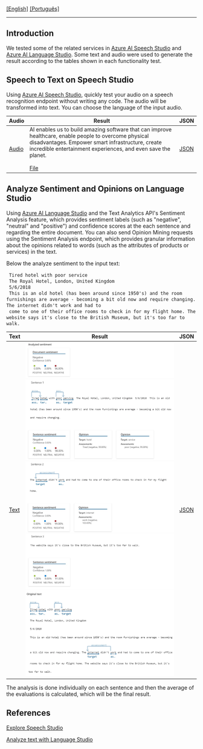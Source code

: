 [\[English\]](#introduction) [\[Português\]](READMEP.md)
_______________________________________________________________________________________________________________________________________
## Introduction
We tested some of the related services in [Azure AI Speech Studio](https://speech.microsoft.com/) and [Azure AI Language Studio](https://language.cognitive.azure.com/). Some text and audio were used to generate the result according to the tables shown in each functionality test.

## Speech to Text on Speech Studio

Using [Azure AI Speech Studio](https://speech.microsoft.com/), quickly test your audio on a speech recognition endpoint without writing any code. The audio will be transformed into text. You can choose the language of the input audio.

| Audio                                      | Result                                 | JSON                                    |
|---------------------------------------------|-----------------------------------------------|-----------------------------------------------|
| [Audio](Input/WhatAICanDo.m4a) | AI enables us to build amazing software that can improve healthcare, enable people to overcome physical disadvantages. Empower smart infrastructure, create incredible entertainment experiences, and even save the planet.<br><br> [File](Output/WhatAICanDo.txt) | [JSON](Output/WhatAICanDo.json) |

## Analyze Sentiment and Opinions on Language Studio

Using [Azure AI Language Studio](https://language.cognitive.azure.com/) and the Text Analytics API's Sentiment Analysis feature, which provides sentiment labels (such as "negative", "neutral" and "positive") and confidence scores at the each sentence and regarding the entire document. You can also send Opinion Mining requests using the Sentiment Analysis endpoint, which provides granular information about the opinions related to words (such as the attributes of products or services) in the text.

Below the analyze sentiment to the input text:

```
 Tired hotel with poor service
 The Royal Hotel, London, United Kingdom
 5/6/2018
 This is an old hotel (has been around since 1950's) and the room furnishings are average - becoming a bit old now and require changing. The internet didn't work and had to 
 come to one of their office rooms to check in for my flight home. The website says it's close to the British Museum, but it's too far to walk.
```

| Text                                      | Result                                 | JSON                                    |
|---------------------------------------------|-----------------------------------------------|-----------------------------------------------|
| [Text](Input/Opinion1.txt) | ![Image](Output/ASOpinion1.jpg)<br>![Image](Output/Sentence1Opinion1.jpg)<br>![Image](Output/Sentence2Opinion1.jpg)<br>![Image](Output/Sentence3Opinion1.jpg)<br>![Image](Output/OriginalTextOpinion1.jpg)<br> | [JSON](Output/ResultOpinion1.json) |

The analysis is done individually on each sentence and then the average of the evaluations is calculated, which will be the final result.

## References

[Explore Speech Studio](https://microsoftlearning.github.io/mslearn-ai-fundamentals/Instructions/Labs/09-speech.html)

[Analyze text with Language Studio](https://microsoftlearning.github.io/mslearn-ai-fundamentals/Instructions/Labs/06-text-analysis.html)
